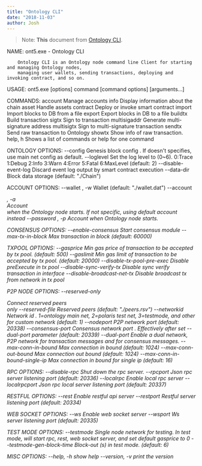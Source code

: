 ```yaml
---
title: "Ontology CLI"
date: "2018-11-03"
author: Josh
---
```





> Note: **This** document from [Ontology CLI](https://github.com/ontio/ontology/blob/master/docs/specifications/cli_user_guide.md).





NAME:
  ont5.exe - Ontology CLI

        Ontology CLI is an Ontology node command line Client for starting and managing Ontology nodes,
        managing user wallets, sending transactions, deploying and invoking contract, and so on.

USAGE:
  ont5.exe [options] command [command options] [arguments...]

COMMANDS:
  account       Manage accounts
  info          Display information about the chain
  asset         Handle assets
  contract      Deploy or invoke smart contract
  import        Import blocks to DB from a file
  export        Export blocks in DB to a file
  buildtx       Build transaction
  sigtx         Sign to transaction
  multisigaddr  Generate multi-signature address
  multisigtx    Sign to multi-signature transaction
  sendtx        Send raw transaction to Ontology
  showtx        Show info of raw transaction.
  help, h       Shows a list of commands or help for one command

ONTOLOGY OPTIONS:
  --config <file>                          Genesis block config <file>. If doesn't specifies, use main net config as default.
  --loglevel <level>                       Set the log level to <level> (0~6). 0:Trace 1:Debug 2:Info 3:Warn 4:Error 5:Fatal 6:MaxLevel (default: 2)
  --disable-event-log                      Discard event log output by smart contract execution
  --data-dir <path>                        Block data storage <path> (default: "./Chain")

ACCOUNT OPTIONS:
  --wallet <file>, -w <file>               Wallet <file> (default: "./wallet.dat")
  --account <address>, -a <address>        Account <address> when the Ontology node starts. If not specific, using default account instead
  --password <password>, -p <password>     Account <password> when Ontology node starts.

CONSENSUS OPTIONS:
  --enable-consensus                       Start consensus module
  --max-tx-in-block <number>               Max transaction <number> in block (default: 60000)

TXPOOL OPTIONS:
  --gasprice <value>                       Min gas price <value> of transaction to be accepted by tx pool. (default: 500)
  --gaslimit <value>                       Min gas limit <value> of transaction to be accepted by tx pool. (default: 20000)
  --disable-tx-pool-pre-exec               Disable preExecute in tx pool
  --disable-sync-verify-tx                 Disable sync verify transaction in interface
  --disable-broadcast-net-tx               Disable broadcast tx from network in tx pool

P2P NODE OPTIONS:
  --reserved-only <address>                Connect reserved peers <address> only
  --reserved-file <file>                   Reserved peers <file> (default: "./peers.rsv")
  --networkid <number>                     Network id <number>. 1=ontology main net, 2=polaris test net, 3=testmode, and other for custom network (default: 1)
  --nodeport <number>                      P2P network port <number> (default: 20338)
  --consensus-port <number>                Consensus network port <number>. Effectively after set --dual-port parameter (default: 20339)
  --dual-port                              Enable a dual network, P2P network for transaction messages and for consensus messages.
  --max-conn-in-bound <number>             Max connection <number> in bound (default: 1024)
  --max-conn-out-bound <number>            Max connection <number> out bound (default: 1024)
  --max-conn-in-bound-single-ip <number>   Max connection <number> in bound for single ip (default: 16)

RPC OPTIONS:
  --disable-rpc                            Shut down the rpc server.
  --rpcport <number>                       Json rpc server listening port <number> (default: 20336)
  --localrpc                               Enable local rpc server
  --localrpcport <number>                  Json rpc local server listening port <number> (default: 20337)

RESTFUL OPTIONS:
  --rest                                   Enable restful api server
  --restport <number>                      Restful server listening port <number> (default: 20334)

WEB SOCKET OPTIONS:
  --ws                                     Enable web socket server
  --wsport <number>                        Ws server listening port <number> (default: 20335)

TEST MODE OPTIONS:
  --testmode                               Single node network for testing. In test mode, will start rpc, rest, web socket server, and set default gasprice to 0
  --testmode-gen-block-time <time>         Block-out <time>(s) in test mode. (default: 6)

MISC OPTIONS:
  --help, -h                               show help
  --version, -v                            print the version




